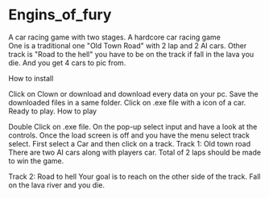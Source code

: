 # Engins_of_fury
A car racing game with two stages. A hardcore car racing game  
One is a traditional one "Old Town Road" with 2 lap and 2 AI cars. Other track is "Road to the hell" you have to be on the track if fall in the lava you die. And you get 4 cars to pic from. 

How to install

Click on Clown or download and download every data on your pc.
Save the downloaded files in a same folder.
Click on .exe file with a icon of a car.
Ready to play.
How to play

Double Click on .exe file.
On the pop-up select input and have a look at the controls.
Once the load screen is off and you have the menu select track select.
First select a Car and then click on a track.
Track 1: Old town road There are two AI cars along with players car. Total of 2 laps should be made to win the game.

Track 2: Road to hell Your goal is to reach on the other side of the track. Fall on the lava river and you die.
